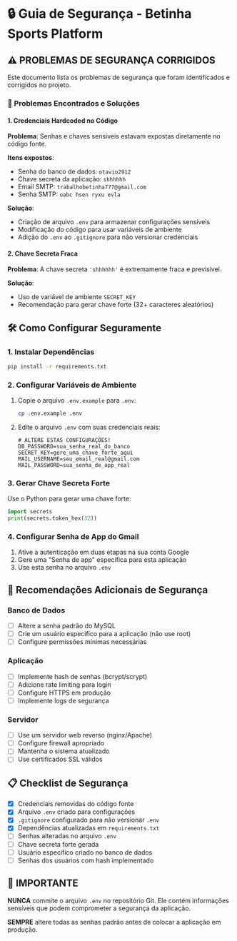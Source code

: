 # 🔒 Guia de Segurança - Betinha Sports Platform

## ⚠️ PROBLEMAS DE SEGURANÇA CORRIGIDOS

Este documento lista os problemas de segurança que foram identificados e corrigidos no projeto.

### 🚨 Problemas Encontrados e Soluções

#### 1. Credenciais Hardcoded no Código
**Problema**: Senhas e chaves sensíveis estavam expostas diretamente no código fonte.

**Itens expostos**:
- Senha do banco de dados: `otavio2912`
- Chave secreta da aplicação: `shhhhhh`
- Email SMTP: `trabalhobetinha777@gmail.com`
- Senha SMTP: `oabc hsen ryxu evla`

**Solução**: 
- Criação de arquivo `.env` para armazenar configurações sensíveis
- Modificação do código para usar variáveis de ambiente
- Adição do `.env` ao `.gitignore` para não versionar credenciais

#### 2. Chave Secreta Fraca
**Problema**: A chave secreta `'shhhhhh'` é extremamente fraca e previsível.

**Solução**: 
- Uso de variável de ambiente `SECRET_KEY`
- Recomendação para gerar chave forte (32+ caracteres aleatórios)

## 🛠️ Como Configurar Seguramente

### 1. Instalar Dependências
```bash
pip install -r requirements.txt
```

### 2. Configurar Variáveis de Ambiente
1. Copie o arquivo `.env.example` para `.env`:
   ```bash
   cp .env.example .env
   ```

2. Edite o arquivo `.env` com suas credenciais reais:
   ```env
   # ALTERE ESTAS CONFIGURAÇÕES!
   DB_PASSWORD=sua_senha_real_do_banco
   SECRET_KEY=gere_uma_chave_forte_aqui
   MAIL_USERNAME=seu_email_real@gmail.com
   MAIL_PASSWORD=sua_senha_de_app_real
   ```

### 3. Gerar Chave Secreta Forte
Use o Python para gerar uma chave forte:
```python
import secrets
print(secrets.token_hex(32))
```

### 4. Configurar Senha de App do Gmail
1. Ative a autenticação em duas etapas na sua conta Google
2. Gere uma "Senha de app" específica para esta aplicação
3. Use esta senha no arquivo `.env`

## 🔐 Recomendações Adicionais de Segurança

### Banco de Dados
- [ ] Altere a senha padrão do MySQL
- [ ] Crie um usuário específico para a aplicação (não use root)
- [ ] Configure permissões mínimas necessárias

### Aplicação
- [ ] Implemente hash de senhas (bcrypt/scrypt)
- [ ] Adicione rate limiting para login
- [ ] Configure HTTPS em produção
- [ ] Implemente logs de segurança

### Servidor
- [ ] Use um servidor web reverso (nginx/Apache)
- [ ] Configure firewall apropriado
- [ ] Mantenha o sistema atualizado
- [ ] Use certificados SSL válidos

## 📋 Checklist de Segurança

- [x] Credenciais removidas do código fonte
- [x] Arquivo `.env` criado para configurações
- [x] `.gitignore` configurado para não versionar `.env`
- [x] Dependências atualizadas em `requirements.txt`
- [ ] Senhas alteradas no arquivo `.env`
- [ ] Chave secreta forte gerada
- [ ] Usuário específico criado no banco de dados
- [ ] Senhas dos usuários com hash implementado

## 🚨 IMPORTANTE

**NUNCA** commite o arquivo `.env` no repositório Git. Ele contém informações sensíveis que podem comprometer a segurança da aplicação.

**SEMPRE** altere todas as senhas padrão antes de colocar a aplicação em produção.
